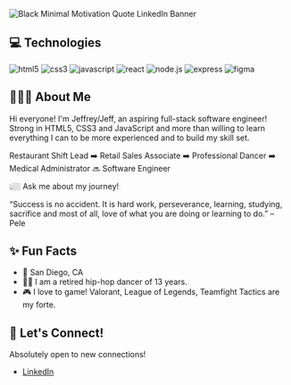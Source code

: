 ![Black Minimal Motivation Quote LinkedIn Banner](https://user-images.githubusercontent.com/99565410/174502420-f8873c22-0512-4708-95bf-26682998a539.png)

## 💻 Technologies
![html5](https://user-images.githubusercontent.com/99565410/174503544-a51705df-ac1e-48e7-ae5f-2563fc5ddd53.png)
![css3](https://user-images.githubusercontent.com/99565410/174503568-b31a14e6-3093-43a2-97a0-d5a982ad489b.png)
![javascript](https://user-images.githubusercontent.com/99565410/174503324-da4e4300-812b-412d-97f3-f7fe6d4240e1.png)
![react](https://user-images.githubusercontent.com/99565410/174503372-9b24bd01-66b6-49aa-92bb-ea716403e0a9.png)
![node.js](https://user-images.githubusercontent.com/99565410/174503477-a9f0ab93-5ae8-4e1a-85a3-6b798780c665.png)
![express](https://user-images.githubusercontent.com/99565410/174503676-f3704d14-7a3f-4b6a-b4db-3c974329a726.png)
![figma](https://user-images.githubusercontent.com/99565410/174503755-d17913e7-1971-4b28-9c79-52f04a36b6f8.png)

## 🧑🏻‍💻 About Me
Hi everyone! I'm Jeffrey/Jeff, an aspiring full-stack software engineer! Strong in HTML5, CSS3 and JavaScript and more than willing to learn everything I can to be more experienced and to build my skill set. 

Restaurant Shift Lead ➡️ Retail Sales Associate ➡️ Professional Dancer ➡️ Medical Administrator 🔜 Software Engineer 

👆🏼 Ask me about my journey!

“Success is no accident. It is hard work, perseverance, learning, studying, sacrifice and most of all, love of what you are doing or learning to do.” – Pele

## ✨ Fun Facts
* 📍 San Diego, CA
* 🕺🏼 I am a retired hip-hop dancer of 13 years.
* 🎮 I love to game! Valorant, League of Legends, Teamfight Tactics are my forte.

## 🔗 Let's Connect!
Absolutely open to new connections! 
* [LinkedIn](https://www.linkedin.com/in/jeffreydcruz/)
